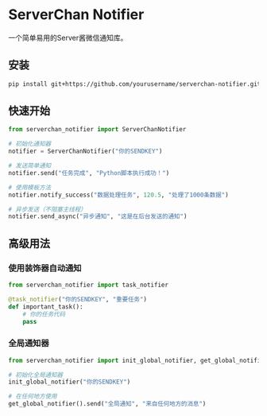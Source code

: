 # ServerChan Notifier

一个简单易用的Server酱微信通知库。

## 安装

```bash
pip install git+https://github.com/yourusername/serverchan-notifier.git
```

## 快速开始

```python
from serverchan_notifier import ServerChanNotifier

# 初始化通知器
notifier = ServerChanNotifier("你的SENDKEY")

# 发送简单通知
notifier.send("任务完成", "Python脚本执行成功！")

# 使用模板方法
notifier.notify_success("数据处理任务", 120.5, "处理了1000条数据")

# 异步发送（不阻塞主线程）
notifier.send_async("异步通知", "这是在后台发送的通知")
```

## 高级用法

### 使用装饰器自动通知

```python
from serverchan_notifier import task_notifier

@task_notifier("你的SENDKEY", "重要任务")
def important_task():
    # 你的任务代码
    pass
```

### 全局通知器

```python
from serverchan_notifier import init_global_notifier, get_global_notifier

# 初始化全局通知器
init_global_notifier("你的SENDKEY")

# 在任何地方使用
get_global_notifier().send("全局通知", "来自任何地方的消息")
```
